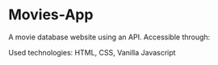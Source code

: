 # Movies-App

A movie database website using an API. Accessible through:   

Used technologies: HTML, CSS, Vanilla Javascript
